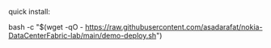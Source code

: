
quick install:

bash -c "$(wget -qO - https://raw.githubusercontent.com/asadarafat/nokia-DataCenterFabric-lab/main/demo-deploy.sh")

